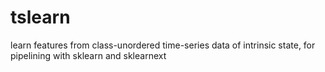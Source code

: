# tslearn

learn features from class-unordered time-series data of intrinsic state, for pipelining with sklearn and sklearnext